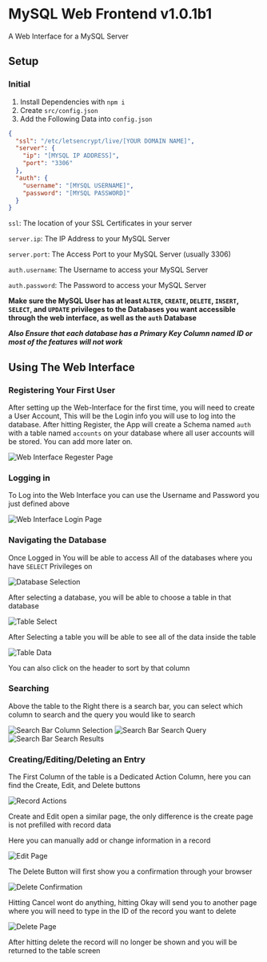 # MySQL Web Frontend v1.0.1b1
A Web Interface for a MySQL Server

## Setup
### Initial
1. Install Dependencies with `npm i`
2. Create `src/config.json`
3. Add the Following Data into `config.json`
```json
{
  "ssl": "/etc/letsencrypt/live/[YOUR DOMAIN NAME]",
  "server": {
    "ip": "[MYSQL IP ADDRESS]",
    "port": "3306"
  },
  "auth": {
    "username": "[MYSQL USERNAME]",
    "password": "[MYSQL PASSWORD]"
  }
}
```
`ssl`: The location of your SSL Certificates in your server

`server.ip`: The IP Address to your MySQL Server

`server.port`: The Access Port to your MySQL Server (usually 3306)

`auth.username`: The Username to access your MySQL Server

`auth.password`: The Password to access your MySQL Server

**Make sure the MySQL User has at least `ALTER`, `CREATE`, `DELETE`, `INSERT`, `SELECT`, and `UPDATE` privileges to the Databases you want accessible through the web interface, as well as the `auth` Database**

***Also Ensure that each database has a Primary Key Column named ID or most of the features will not work***

## Using The Web Interface

### Registering Your First User

After setting up the Web-Interface for the first time, you will need to create a User Account, This will be the Login info you will use to log into the database. After hitting Register, the App will create a Schema named `auth` with a table named `accounts` on your database where all user accounts will be stored. You can add more later on.

![Web Interface Regester Page](images/register.png)

### Logging in

To Log into the Web Interface you can use the Username and Password you just defined above

![Web Interface Login Page](images/login.png)

### Navigating the Database

Once Logged in You will be able to access All of the databases where you have `SELECT` Privileges on

![Database Selection](images/database-selection.png)

After selecting a database, you will be able to choose a table in that database

![Table Select](images/table-selection.png)

After Selecting a table you will be able to see all of the data inside the table

![Table Data](images/table-data.png)

You can also click on the header to sort by that column

### Searching

Above the table to the Right there is a search bar, you can select which column to search and the query you would like to search

![Search Bar Column Selection](images/searchbar-columns.png)
![Search Bar Search Query](images/searchbar-query.png)
![Search Bar Search Results](images/searchbar-results.png)

### Creating/Editing/Deleting an Entry

The First Column of the table is a Dedicated Action Column, here you can find the Create, Edit, and Delete buttons

![Record Actions](images/dedicated-action-column.png)

Create and Edit open a similar page, the only difference is the create page is not prefilled with record data

Here you can manually add or change information in a record

![Edit Page](images/edit-page.png)

The Delete Button will first show you a confirmation through your browser

![Delete Confirmation](images/delete-confirmation.png)

Hitting Cancel wont do anything, hitting Okay will send you to another page where you will need to type in the ID of the record you want to delete

![Delete Page](images/delete-page.png)

After hitting delete the record will no longer be shown and you will be returned to the table screen

